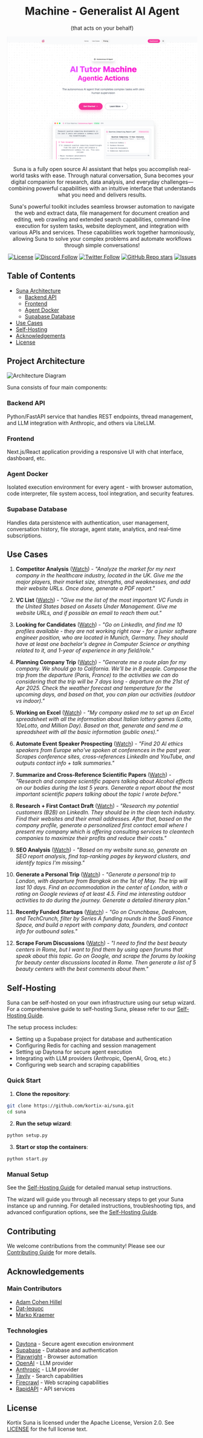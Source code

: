 <div align="center">

# Machine - Generalist AI Agent

(that acts on your behalf)

![Suna Screenshot](frontend/public/banner.png)

Suna is a fully open source AI assistant that helps you accomplish real-world tasks with ease. Through natural conversation, Suna becomes your digital companion for research, data analysis, and everyday challenges—combining powerful capabilities with an intuitive interface that understands what you need and delivers results.

Suna's powerful toolkit includes seamless browser automation to navigate the web and extract data, file management for document creation and editing, web crawling and extended search capabilities, command-line execution for system tasks, website deployment, and integration with various APIs and services. These capabilities work together harmoniously, allowing Suna to solve your complex problems and automate workflows through simple conversations!

[![License](https://img.shields.io/badge/License-Apache--2.0-blue)](./license)
[![Discord Follow](https://dcbadge.limes.pink/api/server/Py6pCBUUPw?style=flat)](https://discord.gg/Py6pCBUUPw)
[![Twitter Follow](https://img.shields.io/twitter/follow/kortixai)](https://x.com/kortixai)
[![GitHub Repo stars](https://img.shields.io/github/stars/kortix-ai/suna)](https://github.com/kortix-ai/suna)
[![Issues](https://img.shields.io/github/issues/kortix-ai/suna)](https://github.com/kortix-ai/suna/labels/bug)

</div>

## Table of Contents

- [Suna Architecture](#project-architecture)
  - [Backend API](#backend-api)
  - [Frontend](#frontend)
  - [Agent Docker](#agent-docker)
  - [Supabase Database](#supabase-database)
- [Use Cases](#use-cases)
- [Self-Hosting](#self-hosting)
- [Acknowledgements](#acknowledgements)
- [License](#license)

## Project Architecture

![Architecture Diagram](docs/images/diagram.png)

Suna consists of four main components:

### Backend API

Python/FastAPI service that handles REST endpoints, thread management, and LLM integration with Anthropic, and others via LiteLLM.

### Frontend

Next.js/React application providing a responsive UI with chat interface, dashboard, etc.

### Agent Docker

Isolated execution environment for every agent - with browser automation, code interpreter, file system access, tool integration, and security features.

### Supabase Database

Handles data persistence with authentication, user management, conversation history, file storage, agent state, analytics, and real-time subscriptions.

## Use Cases

1. **Competitor Analysis** ([Watch](https://www.suna.so/share/5ee791ac-e19c-4986-a61c-6d0659d0e5bc)) - _"Analyze the market for my next company in the healthcare industry, located in the UK. Give me the major players, their market size, strengths, and weaknesses, and add their website URLs. Once done, generate a PDF report."_

2. **VC List** ([Watch](https://www.suna.so/share/804d20a3-cf1c-4adb-83bb-0e77cc6adeac)) - _"Give me the list of the most important VC Funds in the United States based on Assets Under Management. Give me website URLs, and if possible an email to reach them out."_

3. **Looking for Candidates** ([Watch](https://www.suna.so/share/3ae581b0-2db8-4c63-b324-3b8d29762e74)) - _"Go on LinkedIn, and find me 10 profiles available - they are not working right now - for a junior software engineer position, who are located in Munich, Germany. They should have at least one bachelor's degree in Computer Science or anything related to it, and 1-year of experience in any field/role."_

4. **Planning Company Trip** ([Watch](https://www.suna.so/share/725e64a0-f1e2-4bb6-8a1f-703c2833fd72)) - _"Generate me a route plan for my company. We should go to California. We'll be in 8 people. Compose the trip from the departure (Paris, France) to the activities we can do considering that the trip will be 7 days long - departure on the 21st of Apr 2025. Check the weather forecast and temperature for the upcoming days, and based on that, you can plan our activities (outdoor vs indoor)."_

5. **Working on Excel** ([Watch](https://www.suna.so/share/128f23a4-51cd-42a6-97a0-0b458b32010e)) - _"My company asked me to set up an Excel spreadsheet with all the information about Italian lottery games (Lotto, 10eLotto, and Million Day). Based on that, generate and send me a spreadsheet with all the basic information (public ones)."_

6. **Automate Event Speaker Prospecting** ([Watch](https://www.suna.so/share/7a7592ea-ed44-4c69-bcb5-5f9bb88c188c)) - _"Find 20 AI ethics speakers from Europe who've spoken at conferences in the past year. Scrapes conference sites, cross-references LinkedIn and YouTube, and outputs contact info + talk summaries."_

7. **Summarize and Cross-Reference Scientific Papers** ([Watch](https://www.suna.so/share/c2081b3c-786e-4e7c-9bf4-46e9b23bb662)) - _"Research and compare scientific papers talking about Alcohol effects on our bodies during the last 5 years. Generate a report about the most important scientific papers talking about the topic I wrote before."_

8. **Research + First Contact Draft** ([Watch](https://www.suna.so/share/6b6296a6-8683-49e5-9ad0-a32952d12c44)) - _"Research my potential customers (B2B) on LinkedIn. They should be in the clean tech industry. Find their websites and their email addresses. After that, based on the company profile, generate a personalized first contact email where I present my company which is offering consulting services to cleantech companies to maximize their profits and reduce their costs."_

9. **SEO Analysis** ([Watch](https://www.suna.so/share/43491cb0-cd6c-45f0-880c-66ddc8c4b842)) - _"Based on my website suna.so, generate an SEO report analysis, find top-ranking pages by keyword clusters, and identify topics I'm missing."_

10. **Generate a Personal Trip** ([Watch](https://www.suna.so/share/37b31907-8349-4f63-b0e5-27ca597ed02a)) - _"Generate a personal trip to London, with departure from Bangkok on the 1st of May. The trip will last 10 days. Find an accommodation in the center of London, with a rating on Google reviews of at least 4.5. Find me interesting outdoor activities to do during the journey. Generate a detailed itinerary plan."_

11. **Recently Funded Startups** ([Watch](https://www.suna.so/share/8b2a897e-985a-4d5e-867b-15239274f764)) - _"Go on Crunchbase, Dealroom, and TechCrunch, filter by Series A funding rounds in the SaaS Finance Space, and build a report with company data, founders, and contact info for outbound sales."_

12. **Scrape Forum Discussions** ([Watch](https://www.suna.so/share/7d7a5d93-a20d-48b0-82cc-e9a876e9fd04)) - _"I need to find the best beauty centers in Rome, but I want to find them by using open forums that speak about this topic. Go on Google, and scrape the forums by looking for beauty center discussions located in Rome. Then generate a list of 5 beauty centers with the best comments about them."_

## Self-Hosting

Suna can be self-hosted on your own infrastructure using our setup wizard. For a comprehensive guide to self-hosting Suna, please refer to our [Self-Hosting Guide](./docs/SELF-HOSTING.md).

The setup process includes:

- Setting up a Supabase project for database and authentication
- Configuring Redis for caching and session management
- Setting up Daytona for secure agent execution
- Integrating with LLM providers (Anthropic, OpenAI, Groq, etc.)
- Configuring web search and scraping capabilities

### Quick Start

1. **Clone the repository**:

```bash
git clone https://github.com/kortix-ai/suna.git
cd suna
```

2. **Run the setup wizard**:

```bash
python setup.py
```

3. **Start or stop the containers**:

```bash
python start.py
```

### Manual Setup

See the [Self-Hosting Guide](./docs/SELF-HOSTING.md) for detailed manual setup instructions.

The wizard will guide you through all necessary steps to get your Suna instance up and running. For detailed instructions, troubleshooting tips, and advanced configuration options, see the [Self-Hosting Guide](./SELF-HOSTING.md).

## Contributing

We welcome contributions from the community! Please see our [Contributing Guide](./CONTRIBUTING.md) for more details.

## Acknowledgements

### Main Contributors

- [Adam Cohen Hillel](https://x.com/adamcohenhillel)
- [Dat-lequoc](https://x.com/datlqqq)
- [Marko Kraemer](https://twitter.com/markokraemer)

### Technologies

- [Daytona](https://daytona.io/) - Secure agent execution environment
- [Supabase](https://supabase.com/) - Database and authentication
- [Playwright](https://playwright.dev/) - Browser automation
- [OpenAI](https://openai.com/) - LLM provider
- [Anthropic](https://www.anthropic.com/) - LLM provider
- [Tavily](https://tavily.com/) - Search capabilities
- [Firecrawl](https://firecrawl.dev/) - Web scraping capabilities
- [RapidAPI](https://rapidapi.com/) - API services

## License

Kortix Suna is licensed under the Apache License, Version 2.0. See [LICENSE](./LICENSE) for the full license text.
